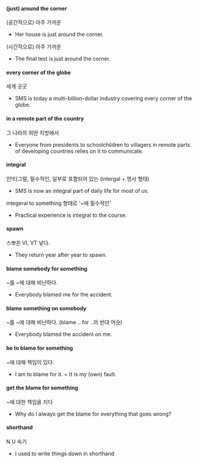 #### (just) around the corner

(공간적으로) 아주 가까운 

- Her house is just around the corner.

(시간적으로) 아주 가까운 

- The final test is just around the corner. 

#### every corner of the globe

세계 곳곳

- SMS is today a multi-billion-dollar industry covering every corner of the globe.  

#### in a remote part of the country

그 나라의 외딴 지방에서

- Everyone from presidents to schoolchildren to villagers in remote parts of developing countries relies on it to communicate.

#### integral

인!티그럴, 필수적인, 일부로 포함되어 있는 (intergal + 명사 형태)

- SMS is now an integral part of daily life for most of us. 

integeral to something 형태로 '~에 필수적인'  

- Practical experience is integral to the course.

#### spawn 

스뽀온 VI, VT 낳다. 

- They return year after year to spawn.

#### blame somebody for something

~를 ~에 대해 비난하다. 

- Everybody blamed me for the accident. 

#### blame something on somebody
 
~를 ~에 대해 비난하다. (blame .. for ..의 반대 어순)

- Everybody blamed the accident on me. 

#### be to blame for something

~에 대해 책임이 있다. 

- I am to blame for it. =  It is my (own) fault.


#### get the blame for something

~에 대한 책임을 지다

-  Why do I always get the blame for everything that goes wrong? 

#### shorthand

N U 속기 

-  I used to write things down in shorthand

